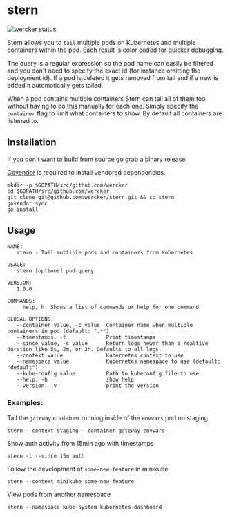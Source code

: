 # stern

[![wercker status](https://app.wercker.com/status/fb1ed340ffed75c22dc301c38ab0893c/s/master "wercker status")](https://app.wercker.com/project/byKey/fb1ed340ffed75c22dc301c38ab0893c)

Stern allows you to `tail` multiple pods on Kubernetes and multiple containers within the pod. Each result is color coded for quicker debugging.

The query is a regular expression so the pod name can easily be filtered and you don't need to specify the exact id (for instance omitting the deployment id). If a pod is deleted it gets removed from tail and if a new is added it automatically gets tailed.

When a pod contains multiple containers Stern can tail all of them too without having to do this manually for each one. Simply specify the `container` flag to limit what containers to show. By default all containers are listened to.

## Installation

If you don't want to build from source go grab a [binary release](https://github.com/wercker/stern/releases)

[Govendor](https://github.com/kardianos/govendor) is required to install vendored dependencies.

```
mkdir -p $GOPATH/src/github.com/wercker
cd $GOPATH/src/github.com/wercker
git clone git@github.com:wercker/stern.git && cd stern
govendor sync
go install
```

## Usage

```
NAME:
   stern - Tail multiple pods and containers from Kubernetes

USAGE:
   stern [options] pod-query

VERSION:
   1.0.0

COMMANDS:
     help, h  Shows a list of commands or help for one command

GLOBAL OPTIONS:
   --container value, -c value  Container name when multiple containers in pod (default: ".*")
   --timestamps, -t             Print timestamps
   --since value, -s value      Return logs newer than a realtive duration like 5s, 2m, or 3h. Defaults to all logs.
   --context value              Kubernetes context to use
   --namespace value            Kubernetes namespace to use (default: "default")
   --kube-config value          Path to kubeconfig file to use
   --help, -h                   show help
   --version, -v                print the version
```

### Examples:

Tail the `gateway` container running inside of the `envvars` pod on staging
```
stern --context staging --container gateway envvars
```

Show auth activity from 15min ago with timestamps
```
stern -t --since 15m auth
```

Follow the development of `some-new-feature` in minikube
```
stern --context minikube some-new-feature
```

View pods from another namespace
```
stern --namespace kube-system kubernetes-dashboard
```
